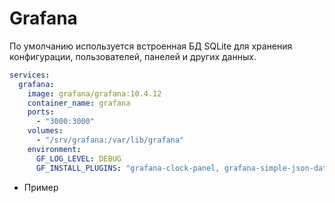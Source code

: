 # Grafana

По умолчанию используется встроенная БД SQLite для хранения конфигурации, пользователей, панелей и других данных.

```yml
services:
  grafana:
    image: grafana/grafana:10.4.12
    container_name: grafana
    ports:
      - "3000:3000"
    volumes:
      - "/srv/grafana:/var/lib/grafana"
    environment:
      GF_LOG_LEVEL: DEBUG
      GF_INSTALL_PLUGINS: "grafana-clock-panel, grafana-simple-json-datasource"
```
- Пример 